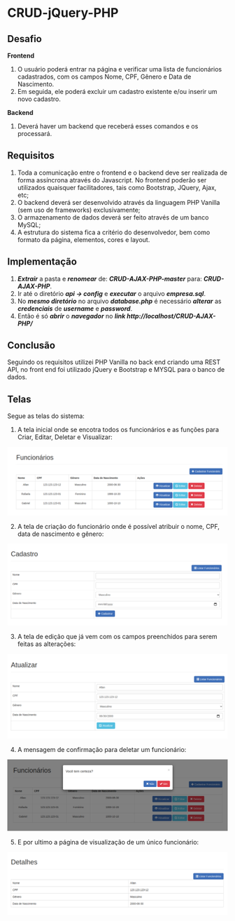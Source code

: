 # CRUD-jQuery-PHP

## Desafio

**Frontend**
1. O usuário poderá entrar na página e verificar uma lista de funcionários cadastrados,
com os campos Nome, CPF, Gênero e Data de Nascimento.
2. Em seguida, ele poderá excluir um cadastro existente e/ou inserir um novo cadastro.

**Backend**
1. Deverá haver um backend que receberá esses comandos e os processará.

## Requisitos
1. Toda a comunicação entre o frontend e o backend deve ser realizada de forma assíncrona através do Javascript. No frontend poderão ser utilizados quaisquer facilitadores, tais como
Bootstrap, JQuery, Ajax, etc;
2. O backend deverá ser desenvolvido através da linguagem PHP Vanilla (sem uso de frameworks) exclusivamente;
3. O armazenamento de dados deverá ser feito através de um banco MySQL;
4. A estrutura do sistema fica a critério do desenvolvedor, bem como formato da página,
elementos, cores e layout.

## Implementação
1. ***Extrair*** a pasta e ***renomear*** de: ***CRUD-AJAX-PHP-master*** para: ***CRUD-AJAX-PHP***.
2. Ir até o diretório ***api -> config*** 	e ***executar*** o arquivo ***empresa.sql***.
3. No ***mesmo diretório*** no arquivo ***database.php*** é necessário ***alterar*** as ***credenciais*** de ***username*** e ***password***.
4. Então é só ***abrir*** o ***navegador*** no ***link http://localhost/CRUD-AJAX-PHP/***

## Conclusão
Seguindo os requisitos utilizei PHP Vanilla no back end criando uma REST API, no front end foi utilizado jQuery e Bootstrap e MYSQL para o banco de dados.

## Telas
Segue as telas do sistema:

1. A tela inicial onde se encotra todos os funcionários e as funções para Criar, Editar, Deletar e Visualizar:

![Read](https://github.com/AllanFelipeReis/CRUD-AJAX-PHP/blob/master/prints/Read.png)

2. A tela de criação do funcionário onde é possível atribuir o nome, CPF, data de nascimento e gênero:

![Create](https://github.com/AllanFelipeReis/CRUD-AJAX-PHP/blob/master/prints/Create.png)

3. A tela de edição que já vem com os campos preenchidos para serem feitas as alterações:

![Update](https://github.com/AllanFelipeReis/CRUD-AJAX-PHP/blob/master/prints/Update.png)

4. A mensagem de confirmação para deletar um funcionário:

![Delete](https://github.com/AllanFelipeReis/CRUD-AJAX-PHP/blob/master/prints/Delete.png)

5. E por ultimo a página de visualização de um único funcionário:

![ReadOne](https://github.com/AllanFelipeReis/CRUD-AJAX-PHP/blob/master/prints/ReadOne.png)
